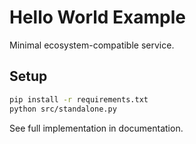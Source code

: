 # Hello World Example

Minimal ecosystem-compatible service.

## Setup

```bash
pip install -r requirements.txt
python src/standalone.py
```

See full implementation in documentation.
